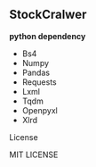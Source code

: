 ## StockCralwer



**python dependency**

- Bs4
- Numpy
- Pandas
- Requests
- Lxml
- Tqdm
- Openpyxl
- Xlrd



License

MIT LICENSE
